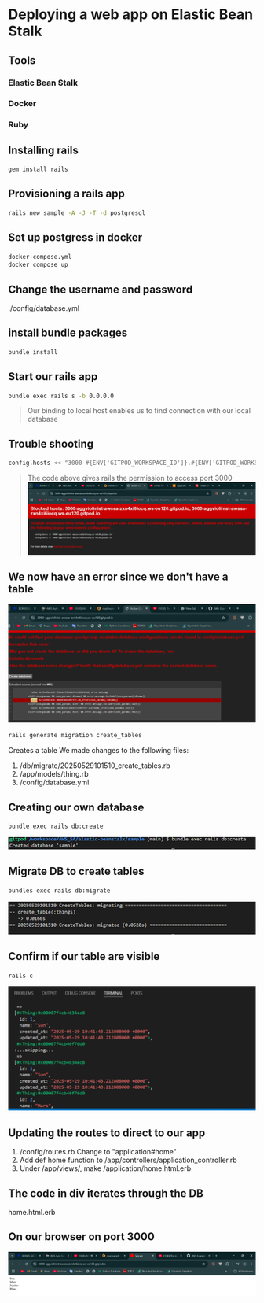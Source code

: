 # Deploying a web app on Elastic Bean Stalk
## Tools
### Elastic Bean Stalk
### Docker
### Ruby
###

## Installing rails
```sh
gem install rails
```
## Provisioning a rails app
```sh
rails new sample -A -J -T -d postgresql
```
## Set up postgress in docker
```sh
docker-compose.yml
docker compose up
```
## Change the username and password 
./config/database.yml
## install bundle packages
```sh
bundle install
```
## Start our rails app
```sh
bundle exec rails s -b 0.0.0.0
```
> Our binding to local host enables us to find connection with our local database

## Trouble shooting
```sh
config.hosts << "3000-#{ENV['GITPOD_WORKSPACE_ID']}.#{ENV['GITPOD_WORKSPACE_CLUSTER_HOST']}" 
```
> The code above gives rails the permission to access port 3000
![Alt text](/output-images/ebs-error.png?raw=true "The error due to us not giving rails access to port 3000")

## We now have an error since we don't have a table
![Alt text](/output-images/ebs-error2.png?raw=true "The error due to us not having a table on our DB")
```sh
rails generate migration create_tables
```
Creates a table
We made changes to the following files:
1. /db/migrate/20250529101510_create_tables.rb
2. /app/models/thing.rb
3. /config/database.yml

## Creating our own database
```sh
bundle exec rails db:create
```
![Alt text](/output-images/ebs-success.png?raw=true "Our DB is up!!!")

## Migrate DB to create tables
```sh
bundles exec rails db:migrate
```
![Alt text](/output-images/table.png?raw=true "Tables have been created!!!")

## Confirm if our table are visible
```sh
rails c

```
![Alt text](/output-images/railsztable.png?raw=true "Tables have been created!!!")

## Updating the routes to direct to our app
1.  /config/routes.rb Change to "application#home"
2.  Add def home function to /app/controllers/application_controller.rb
3.  Under /app/views/, make /application/home.html.erb

## The code in div iterates through the DB
home.html.erb

## On our browser on port 3000
![Alt text](/output-images/app-output.png?raw=true "DB points to our website!!!")
